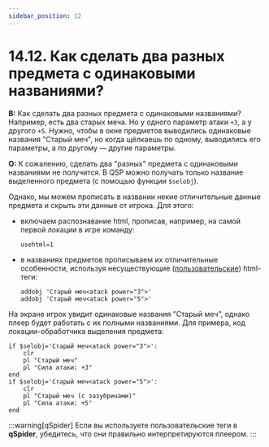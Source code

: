 ```yaml
---
sidebar_position: 12
---
```


# 14.12. Как сделать два разных предмета с одинаковыми названиями?
<!-- [:faq_14_12] -->

**В:** Как сделать два разных предмета с одинаковыми названиями?
Например, есть два старых меча. Но у одного параметр атаки `+3`, а у другого `+5`. Нужно, чтобы в окне предметов выводились одинаковые названия "Старый меч", но когда щёлкаешь по одному, выводились его параметры, а по другому — другие параметры.

**О:**
К сожалению, сделать два "разных" предмета с одинаковыми названиями не получится. В QSP можно получать только название выделенного предмета (с помощью функции `$selobj`).

Однако, мы можем прописать в названии некие отличительные данные предмета и скрыть эти данные от игрока. Для этого:
* включаем распознавание html, прописав, например, на самой первой локации в игре команду:
	```qsp
	usehtml=1
	```
* в названиях предметов прописываем их отличительные особенности, используя несуществующие ([пользовательские](https://www.google.com/url?sa=t&rct=j&q=&esrc=s&source=web&cd=&cad=rja&uact=8&ved=2ahUKEwis6v6VqOqHAxVEIxAIHVbbAcQQFnoECBcQAQ&url=https%3A%2F%2Flearn.javascript.ru%2Fwebcomponent-core&usg=AOvVaw0aLbXbOxvV_whB2ZrKaFiv&opi=89978449)) html-теги:
	```qsp
	addobj 'Старый меч<atack power="3">'
	addobj 'Старый меч<atack power="5">'
	```

На экране игрок увидит одинаковые названия "Старый меч", однако плеер будет работать с их полными названиями. Для примера, код локации-обработчика выделения предмета:
```qsp
if $selobj='Старый меч<atack power="3">':
	clr
	pl "Старый меч"
	pl "Сила атаки: +3"
end
if $selobj='Старый меч<atack power="5">':
	clr
	pl "Старый меч (с зазубринами)"
	pl "Сила атаки: +5"
end
```

:::warning[qSpider]
Если вы используете пользовательские теги в **qSpider**, убедитесь, что они правильно интерпретируются плеером.
:::
